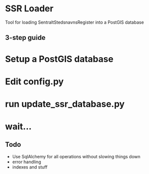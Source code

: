SSR Loader
==========

Tool for loading SentraltStedsnavnsRegister into a PostGIS database

3-step guide
------------
# Setup a PostGIS database
# Edit config.py
# run update_ssr_database.py
# wait...


Todo
----
* Use SqlAlchemy for all operations without slowing things down
* error handling
* indexes and stuff